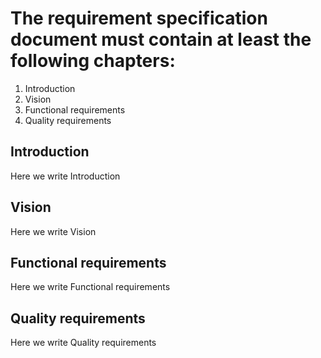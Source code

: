 <h1>The requirement specification document must contain at least the following chapters:</h1>
<ol>
  <li>Introduction</li>
  <li>Vision</li>
  <li>Functional requirements</li>
  <li>Quality requirements</li>
</ol>

<h2>Introduction</h2>
<p>Here we write Introduction</p>
<h2>Vision</h2>
<p>Here we write Vision</p>
<h2>Functional requirements</h2>
<p>Here we write Functional requirements</p>
<h2>Quality requirements</h2>
<p>Here we write Quality requirements</p>

